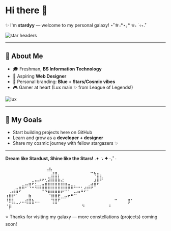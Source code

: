 # Hi there 👋

✨ I'm **stardyy** — welcome to my personal galaxy! ⋆˚☆˖°⋆｡° ✮˖ ࣪ ⊹⋆.˚

![star headers](https://github.com/user-attachments/assets/9899cddb-6be2-46e2-ac41-cbd926953a3c)

---

## 🌌 About Me

- 🎓 Freshman, **BS Information Technology**
- 🎨 Aspiring **Web Designer**
- 💙 Personal branding: **Blue + Stars/Cosmic vibes**
- 🎮 Gamer at heart (Lux main ✨ from League of Legends!)

![lux](https://github.com/user-attachments/assets/16afdcfb-e06a-43d7-8432-4cff71f0cc57)

---

## 🚀 My Goals

- Start building projects here on GitHub  
- Learn and grow as a **developer + designer**  
- Share my cosmic journey with fellow stargazers ✨  

---
**Dream like Stardust, Shine like the Stars!** .𖥔 ݁ ˖ ✦ ‧₊˚ ⋅




⠀⠀⠀⠀⠀⠀⠀⠀⠀⠀⠀  ⠀⢠⣧⠀⠀⠀⠀⠀⠀⠀⠀⠀⠀⠀⠀⠀⠀
⠀⠀⠀⠀⠀⠀⠀⠀⠀⠀⠀⠀⠀⠀⣼⣿⡄⠀⠀⠀⠀⠀⠀⠀⠀⠀⠉⠳⣶⡄
⠀⠀⠀⠀⠀⠀⠀⠀⣀⣤⡴⠖⢂⣽⣿⣿⣷⣔⠀⠀⠀⠀⠀⠀⠀⠀⠀⣰⣿⠟
⠀⠀⠀⠀⣀⣤⡶⢿⣋⣥⣤⣶⣿⣿⣿⣿⣿⣿⣿⣶⣤⣄⣀⡀⢀⣠⣾⠿⠋⠀
⠀⢀⣴⣿⠟⠉⠀⠀⠀⠈⠉⠛⠻⣿⣿⣿⣿⡿⠛⠋⠉⣀⣤⠶⠟⠋⠁⠀⠀⠀
⢰⣿⡟⠁⠀⠀⠀⣷⠀⠀⠀⠀⠀⠈⣿⣿⣟⣀⡤⠖⠛⠉⠀⠀⠀⠀⠀⠀⠀⠀
⠘⠿⣧⣀⡠⠤⢾⣿⣷⠤⠄⠀⠀⠀⢹⣿⠋⠀⠀⠀⠀⠀⠀⠀⠀⠀⠀⠀⠀⠀
⠀⠀⠀⠉⠀⠀⠀⡿⠁⠀⠀⠀⠀⠀ ⠈⡿⠀⠀⠀⠀⠀⠀⠀⠀⠀⠀⠀⠀⠀⠀
⠀⠀⠀⠀⠀⠀⠀⠙⠀⠀⠀⠀⠀⠀ ⠀⠃⠀⠀⠀⠀⠀⠀⠀⠀⠀⠀⠀⠀⠀⠀

⭐ Thanks for visiting my galaxy — more constellations (projects) coming soon!
